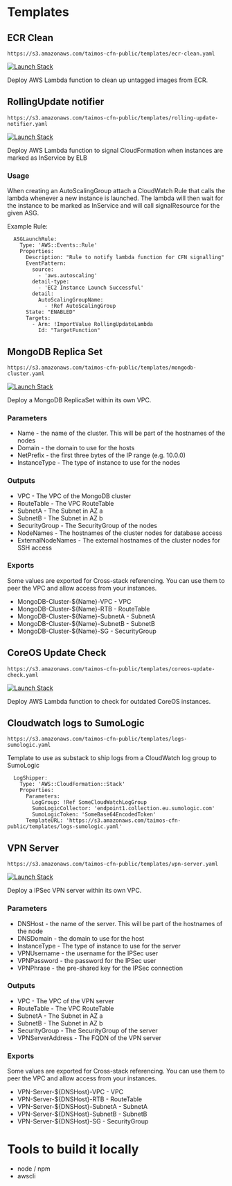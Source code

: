 # Templates

## ECR Clean

`https://s3.amazonaws.com/taimos-cfn-public/templates/ecr-clean.yaml`

[![Launch Stack](https://s3.amazonaws.com/cloudformation-examples/cloudformation-launch-stack.png)](https://console.aws.amazon.com/cloudformation/home?region=eu-west-1#/stacks/new?stackName=ecr-clean&templateURL=https://s3.amazonaws.com/taimos-cfn-public/templates/ecr-clean.yaml)

Deploy AWS Lambda function to clean up untagged images from ECR.

## RollingUpdate notifier

`https://s3.amazonaws.com/taimos-cfn-public/templates/rolling-update-notifier.yaml`

[![Launch Stack](https://s3.amazonaws.com/cloudformation-examples/cloudformation-launch-stack.png)](https://console.aws.amazon.com/cloudformation/home?region=eu-west-1#/stacks/new?stackName=rolling-update-notifier&templateURL=https://s3.amazonaws.com/taimos-cfn-public/templates/rolling-update-notifier.yaml)

Deploy AWS Lambda function to signal CloudFormation when instances are marked as InService by ELB

### Usage

When creating an AutoScalingGroup attach a CloudWatch Rule that calls the lambda whenever a new instance is launched. 
The lambda will then wait for the instance to be marked as InService and will call signalResource for the given ASG.

Example Rule:
```
  ASGLaunchRule:
    Type: 'AWS::Events::Rule'
    Properties:
      Description: "Rule to notify lambda function for CFN signalling"
      EventPattern:
        source:
          - 'aws.autoscaling'
        detail-type:
          - 'EC2 Instance Launch Successful'
        detail:
          AutoScalingGroupName:
            - !Ref AutoScalingGroup
      State: "ENABLED"
      Targets:
        - Arn: !ImportValue RollingUpdateLambda
          Id: "TargetFunction"
```

## MongoDB Replica Set

`https://s3.amazonaws.com/taimos-cfn-public/templates/mongodb-cluster.yaml`

[![Launch Stack](https://s3.amazonaws.com/cloudformation-examples/cloudformation-launch-stack.png)](https://console.aws.amazon.com/cloudformation/home?region=eu-west-1#/stacks/new?stackName=mongodb-cluster&templateURL=https://s3.amazonaws.com/taimos-cfn-public/templates/mongodb-cluster.yaml)

Deploy a MongoDB ReplicaSet within its own VPC.

### Parameters

* Name - the name of the cluster. This will be part of the hostnames of the nodes
* Domain - the domain to use for the hosts
* NetPrefix - the first three bytes of the IP range (e.g. 10.0.0)
* InstanceType - The type of instance to use for the nodes

### Outputs

* VPC - The VPC of the MongoDB cluster
* RouteTable - The VPC RouteTable
* SubnetA - The Subnet in AZ a
* SubnetB - The Subnet in AZ b
* SecurityGroup - The SecurityGroup of the nodes
* NodeNames - The hostnames of the cluster nodes for database access
* ExternalNodeNames - The external hostnames of the cluster nodes for SSH access

### Exports

Some values are exported for Cross-stack referencing. 
You can use them to peer the VPC and allow access from your instances.

* MongoDB-Cluster-${Name}-VPC - VPC
* MongoDB-Cluster-${Name}-RTB - RouteTable
* MongoDB-Cluster-${Name}-SubnetA - SubnetA
* MongoDB-Cluster-${Name}-SubnetB - SubnetB
* MongoDB-Cluster-${Name}-SG - SecurityGroup

## CoreOS Update Check

`https://s3.amazonaws.com/taimos-cfn-public/templates/coreos-update-check.yaml`

[![Launch Stack](https://s3.amazonaws.com/cloudformation-examples/cloudformation-launch-stack.png)](https://console.aws.amazon.com/cloudformation/home?region=eu-west-1#/stacks/new?stackName=coreos-update-check&templateURL=https://s3.amazonaws.com/taimos-cfn-public/templates/coreos-update-check.yaml)

Deploy AWS Lambda function to check for outdated CoreOS instances.

## Cloudwatch logs to SumoLogic

`https://s3.amazonaws.com/taimos-cfn-public/templates/logs-sumologic.yaml`

Template to use as substack to ship logs from a CloudWatch log group to SumoLogic

```
  LogShipper:
    Type: 'AWS::CloudFormation::Stack'
    Properties:
      Parameters:
        LogGroup: !Ref SomeCloudWatchLogGroup
        SumoLogicCollector: 'endpoint1.collection.eu.sumologic.com'
        SumoLogicToken: 'SomeBase64EncodedToken'
      TemplateURL: 'https://s3.amazonaws.com/taimos-cfn-public/templates/logs-sumologic.yaml'
```

## VPN Server

`https://s3.amazonaws.com/taimos-cfn-public/templates/vpn-server.yaml`

[![Launch Stack](https://s3.amazonaws.com/cloudformation-examples/cloudformation-launch-stack.png)](https://console.aws.amazon.com/cloudformation/home?region=eu-west-1#/stacks/new?stackName=vpn-server&templateURL=https://s3.amazonaws.com/taimos-cfn-public/templates/vpn-server.yaml)

Deploy a IPSec VPN server within its own VPC.

### Parameters

* DNSHost - the name of the server. This will be part of the hostnames of the node
* DNSDomain - the domain to use for the host
* InstanceType - The type of instance to use for the server
* VPNUsername - the username for the IPSec user
* VPNPassword - the password for the IPSec user
* VPNPhrase - the pre-shared key for the IPSec connection

### Outputs

* VPC - The VPC of the VPN server
* RouteTable - The VPC RouteTable
* SubnetA - The Subnet in AZ a
* SubnetB - The Subnet in AZ b
* SecurityGroup - The SecurityGroup of the server
* VPNServerAddress - The FQDN of the VPN server
  
### Exports

Some values are exported for Cross-stack referencing. 
You can use them to peer the VPC and allow access from your instances.

* VPN-Server-${DNSHost}-VPC - VPC
* VPN-Server-${DNSHost}-RTB - RouteTable
* VPN-Server-${DNSHost}-SubnetA - SubnetA
* VPN-Server-${DNSHost}-SubnetB - SubnetB
* VPN-Server-${DNSHost}-SG - SecurityGroup

# Tools to build it locally

* node / npm
* awscli